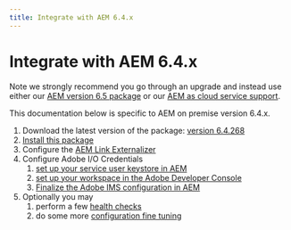 ```yaml
---
title: Integrate with AEM 6.4.x
---
```


# Integrate with AEM 6.4.x

Note we strongly recommend you go through an upgrade and instead use either our [AEM version 6.5 package](aem_on_premise_install_6.5.md) or our [AEM as cloud service support](aem_skyline_install.md).

This documentation below is specific to AEM on premise version 6.4.x.

1. Download the latest version of the package: [version 6.4.268](https://github.com/adobeio/adobeio-documentation/files/2624686/aem-event-proxy-6.4.268.zip) 
2. [Install this package](aem_on_premise_package_install.md)
3. Configure the [AEM Link Externalizer](aem_on_premise_link_externalizer.md)
4. Configure Adobe I/O Credentials
   1. [set up your service user keystore in AEM](aem_keystore_setup.md) 
   2. [set up your workspace in the Adobe Developer Console](aem_console_setup.md)
   3. [Finalize the Adobe IMS configuration in AEM](aem_ims_config.md)
5. Optionally you may
   1. perform a few [health checks](aem_healthcheck_6.4.md)
   2. do some more [configuration fine tuning](aem_advanced_configurations.md)

 